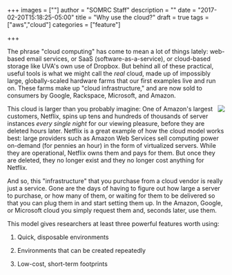 +++
images = [""]
author = "SOMRC Staff"
description = ""
date = "2017-02-20T15:18:25-05:00"
title = "Why use the cloud?"
draft = true
tags = ["aws","cloud"]
categories = ["feature"]

+++

The phrase "cloud computing" has come to mean a lot of things lately: web-based email services, or SaaS (software-as-a-service), or cloud-based storage like UVA's own use of Dropbox. But behind all of these practical, useful tools is what we might call the *real* cloud, made up of impossibly large, globally-scaled hardware farms that our first examples live and run on. These farms make up "cloud infrastructure," and are now sold to consumers by Google, Rackspace, Microsoft, and Amazon. 

<img src="https://upload.wikimedia.org/wikipedia/commons/0/08/Netflix_2015_logo.svg" align="right" style="margin-left:10px;;max-width:33%;" />This cloud is larger than you probably imagine: One of Amazon's largest customers, Netflix, spins up tens and hundreds of thousands of server instances *every single night* for our viewing pleasure, before they are deleted hours later. Netflix is a great example of how the cloud model works best: large providers such as Amazon Web Services sell computing power on-demand (for pennies an hour) in the form of virtualized servers. While they are operational, Netflix owns them and pays for them. But once they are deleted, they no longer exist and they no longer cost anything for Netflix.

And so, this "infrastructure" that you purchase from a cloud vendor is really just a service. Gone are the days of having to figure out how large a server to purchase, or how many of them, or waiting for them to be delivered so that you can plug them in and start setting them up. In the Amazon, Google, or Microsoft cloud you simply request them and, seconds later, use them. 

This model gives researchers at least three powerful features worth using:

1. Quick, disposable environments

2. Environments that can be created repeatedly

3. Low-cost, short-term footprints
